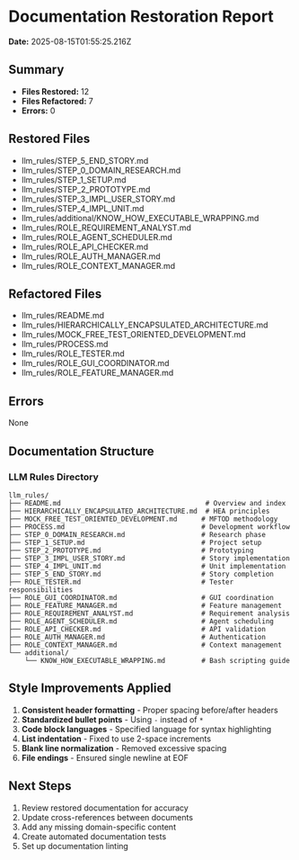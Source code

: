 # Documentation Restoration Report

**Date:** 2025-08-15T01:55:25.216Z

## Summary

- **Files Restored:** 12
- **Files Refactored:** 7
- **Errors:** 0

## Restored Files

- llm_rules/STEP_5_END_STORY.md
- llm_rules/STEP_0_DOMAIN_RESEARCH.md
- llm_rules/STEP_1_SETUP.md
- llm_rules/STEP_2_PROTOTYPE.md
- llm_rules/STEP_3_IMPL_USER_STORY.md
- llm_rules/STEP_4_IMPL_UNIT.md
- llm_rules/additional/KNOW_HOW_EXECUTABLE_WRAPPING.md
- llm_rules/ROLE_REQUIREMENT_ANALYST.md
- llm_rules/ROLE_AGENT_SCHEDULER.md
- llm_rules/ROLE_API_CHECKER.md
- llm_rules/ROLE_AUTH_MANAGER.md
- llm_rules/ROLE_CONTEXT_MANAGER.md

## Refactored Files

- llm_rules/README.md
- llm_rules/HIERARCHICALLY_ENCAPSULATED_ARCHITECTURE.md
- llm_rules/MOCK_FREE_TEST_ORIENTED_DEVELOPMENT.md
- llm_rules/PROCESS.md
- llm_rules/ROLE_TESTER.md
- llm_rules/ROLE_GUI_COORDINATOR.md
- llm_rules/ROLE_FEATURE_MANAGER.md

## Errors

None

## Documentation Structure

### LLM Rules Directory
```
llm_rules/
├── README.md                                    # Overview and index
├── HIERARCHICALLY_ENCAPSULATED_ARCHITECTURE.md  # HEA principles
├── MOCK_FREE_TEST_ORIENTED_DEVELOPMENT.md      # MFTOD methodology
├── PROCESS.md                                  # Development workflow
├── STEP_0_DOMAIN_RESEARCH.md                   # Research phase
├── STEP_1_SETUP.md                             # Project setup
├── STEP_2_PROTOTYPE.md                         # Prototyping
├── STEP_3_IMPL_USER_STORY.md                   # Story implementation
├── STEP_4_IMPL_UNIT.md                         # Unit implementation
├── STEP_5_END_STORY.md                         # Story completion
├── ROLE_TESTER.md                              # Tester responsibilities
├── ROLE_GUI_COORDINATOR.md                     # GUI coordination
├── ROLE_FEATURE_MANAGER.md                     # Feature management
├── ROLE_REQUIREMENT_ANALYST.md                 # Requirement analysis
├── ROLE_AGENT_SCHEDULER.md                     # Agent scheduling
├── ROLE_API_CHECKER.md                         # API validation
├── ROLE_AUTH_MANAGER.md                        # Authentication
├── ROLE_CONTEXT_MANAGER.md                     # Context management
└── additional/
    └── KNOW_HOW_EXECUTABLE_WRAPPING.md         # Bash scripting guide
```

## Style Improvements Applied

1. **Consistent header formatting** - Proper spacing before/after headers
2. **Standardized bullet points** - Using `-` instead of `*`
3. **Code block languages** - Specified language for syntax highlighting
4. **List indentation** - Fixed to use 2-space increments
5. **Blank line normalization** - Removed excessive spacing
6. **File endings** - Ensured single newline at EOF

## Next Steps

1. Review restored documentation for accuracy
2. Update cross-references between documents
3. Add any missing domain-specific content
4. Create automated documentation tests
5. Set up documentation linting

